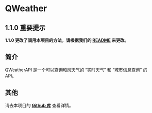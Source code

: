 # QWeather
## 1.1.0 重要提示
**1.1.0 更改了调用本项目的方法，请根据我们的 [README](https://github.com/WinExp/QWeatherAPI/blob/master/README.md "README") 来更改。**
## 简介
QWeatherAPI 是一个可以查询和风天气的 “实时天气” 和 “城市信息查询” 的API。

## 其他
请去本项目的 **[Github&nbsp;库](https://github.com/WinExp/QWeatherAPI "QWeatherAPI")** 查看详情。